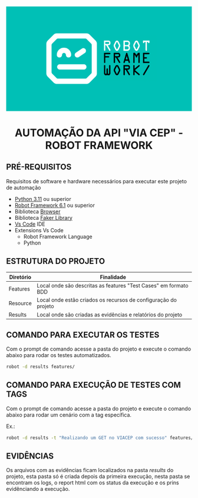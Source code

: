 <p align="center">
  <img src="image.png" alt="Alt Text">
</p>
<div align="center">

  <h1>AUTOMAÇÃO DA API "VIA CEP" - ROBOT FRAMEWORK</h1>
</div>

## PRÉ-REQUISITOS
Requisitos de software e hardware necessários para executar este projeto de automação


* [Python 3.11](https://www.python.org/downloads/ "Python") ou superior
* [Robot Framework 6.1](https://robotframework.org/robotframework/ "Robot Framework") ou superior
* Biblioteca [Browser](https://docs.robotframework.org/docs/different_libraries/requests "Requests Library")
* Biblioteca [Faker Library](https://pypi.org/project/robotframework-faker/ "Faker Library")
* [Vs Code](https://code.visualstudio.com/download) IDE
* Extensions Vs Code
    * Robot Framework Language
    * Python

## ESTRUTURA DO PROJETO

| Diretório                         | Finalidade                                                                                                 | 
|--------------------------------|------------------------------------------------------------------------------------------------------------|
| Features           | Local onde são descritas as features "Test Cases" em formato BDD                                           |
| Resource             | Local onde estão criados os recursos de configuração do projeto                                                           |
| Results             | Local onde são criadas as evidências e relatórios do projeto                                        |



## COMANDO PARA EXECUTAR OS TESTES

Com o prompt de comando acesse a pasta do projeto e execute o comando abaixo para rodar os testes automatizados.

```sh default
robot -d results features/
```

## COMANDO PARA EXECUÇÃO DE TESTES COM TAGS

Com o prompt de comando acesse a pasta do projeto e execute o comando abaixo para rodar um cenário com a tag específica.

Ex.:
```sh default
robot -d results -t "Realizando um GET no VIACEP com sucesso" features/get_cep.robot
```

## EVIDÊNCIAS
Os arquivos com as evidências ficam localizados na pasta *results* do projeto, esta pasta só é criada depois da primeira execução, nesta pasta se encontram os logs, o report html com os status da execução e os prins evidênciando a execução.
